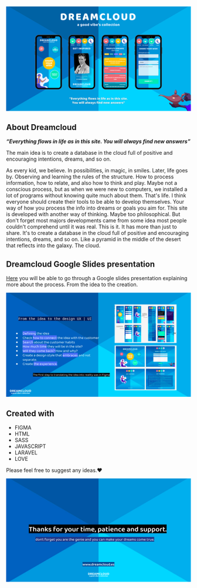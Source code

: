 <a href="https://www.dreamcloud.es">![Dreamcloud presentation](https://raw.githubusercontent.com/julianpetrini/Dreamcloud/main/public/img/github_repo_img/DREAMCLOUD_GITHUB.png)</a>

## About Dreamcloud

***“Everything flows in life as in this site. You will always find new answers”***

The main idea is to create a database in the cloud full of positive and encouraging intentions, dreams, and so on.

As every kid, we believe.
In possibilities, in magic, in smiles.
Later, life goes by.
Observing and learning the rules of the structure. How to process information, how to relate, and also how to think and play. Maybe not a conscious process, but as when we were new to computers, we installed a lot of programs without knowing quite much about them.
That's life.
I think everyone should create their tools to be able to develop themselves. Your way of how you process the info into dreams or goals you aim for. This site is developed with another way of thinking.
Maybe too philosophical. But don't forget most majors developments came from some idea most people couldn't comprehend until it was real.
This is it.
It has more than just to share. It's to create a database in the cloud full of positive and encouraging intentions, dreams, and so on. Like a pyramid in the middle of the desert that reflects into the galaxy.
The cloud.

## Dreamcloud Google Slides presentation

<a href="https://docs.google.com/presentation/d/1vUUq5IJJXqS9oKPVBgKgaGKyu_1Us8QwDNg5u7zEizU/edit?usp=sharing">Here</a> you will be able to go through a Google slides presentation explaining more about the process. From the idea to the creation.

<a href="https://docs.google.com/presentation/d/1vUUq5IJJXqS9oKPVBgKgaGKyu_1Us8QwDNg5u7zEizU/edit?usp=sharing">![Dreamcloud slides](https://raw.githubusercontent.com/julianpetrini/Dreamcloud/main/public/img/github_repo_img/Dreamcloud_UX_UI.png)</a>


## Created with 

- FIGMA
- HTML
- SASS
- JAVASCRIPT
- LARAVEL
- LOVE

Please feel free to suggest any ideas.❤

![Dreamcloud goodbye msg](https://raw.githubusercontent.com/julianpetrini/Dreamcloud/main/public/img/github_repo_img/Dreamcloud_goodbye.png)
